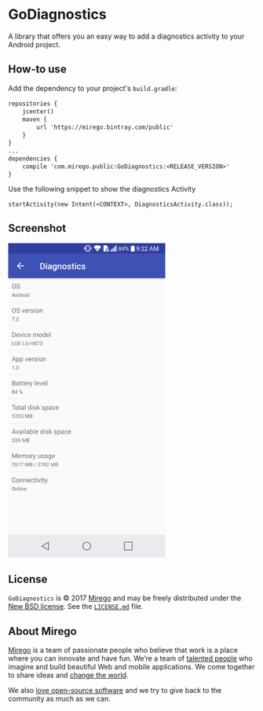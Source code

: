 # GoDiagnostics

A library that offers you an easy way to add a diagnostics activity to your Android project.

## How-to use

Add the dependency to your project's `build.gradle`:

```
repositories {
    jcenter()
    maven {
        url 'https://mirego.bintray.com/public'
    }
}
...
dependencies {
	compile 'com.mirego.public:GoDiagnostics:<RELEASE_VERSION>'
}
```

Use the following snippet to show the diagnostics Activity
```
startActivity(new Intent(<CONTEXT>, DiagnosticsActivity.class));
```

## Screenshot

<img src="./assets/screenshot.png" width="320">

## License

`GoDiagnostics` is © 2017 [Mirego](http://www.mirego.com) and may be freely distributed under the [New BSD license](http://opensource.org/licenses/BSD-3-Clause).  See the [`LICENSE.md`](https://github.com/mirego/gogradle/blob/master/LICENSE.md) file.

## About Mirego

[Mirego](http://mirego.com) is a team of passionate people who believe that work is a place where you can innovate and have fun. We’re a team of [talented people](http://life.mirego.com) who imagine and build beautiful Web and mobile applications. We come together to share ideas and [change the world](http://mirego.org).

We also [love open-source software](http://open.mirego.com) and we try to give back to the community as much as we can.
